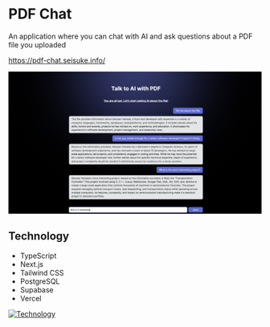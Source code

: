 # PDF Chat
An application where you can chat with AI and ask questions about a PDF file you uploaded

https://pdf-chat.seisuke.info/

![Showcase](/public/showcase.png)

## Technology
- TypeScript
- Next.js
- Tailwind CSS
- PostgreSQL
- Supabase
- Vercel

[![Technology](https://skillicons.dev/icons?i=ts,nextjs,tailwind,postgres,supabase,vercel)](https://skillicons.dev)